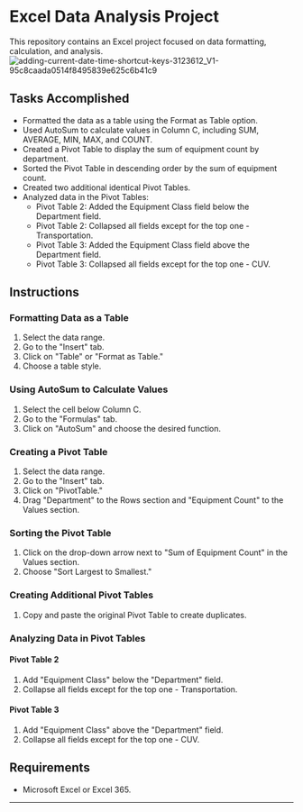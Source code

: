 # Excel Data Analysis Project

This repository contains an Excel project focused on data formatting, calculation, and analysis.
![adding-current-date-time-shortcut-keys-3123612_V1-95c8caada0514f8495839e625c6b41c9](https://github.com/Ayushmi-Adh/EXCEL/assets/132826306/630f5e9a-e300-4937-b313-202215b5fa95)

## Tasks Accomplished

- Formatted the data as a table using the Format as Table option.
- Used AutoSum to calculate values in Column C, including SUM, AVERAGE, MIN, MAX, and COUNT.
- Created a Pivot Table to display the sum of equipment count by department.
- Sorted the Pivot Table in descending order by the sum of equipment count.
- Created two additional identical Pivot Tables.
- Analyzed data in the Pivot Tables:
  - Pivot Table 2: Added the Equipment Class field below the Department field.
  - Pivot Table 2: Collapsed all fields except for the top one - Transportation.
  - Pivot Table 3: Added the Equipment Class field above the Department field.
  - Pivot Table 3: Collapsed all fields except for the top one - CUV.

## Instructions

### Formatting Data as a Table

1. Select the data range.
2. Go to the "Insert" tab.
3. Click on "Table" or "Format as Table."
4. Choose a table style.

### Using AutoSum to Calculate Values

1. Select the cell below Column C.
2. Go to the "Formulas" tab.
3. Click on "AutoSum" and choose the desired function.

### Creating a Pivot Table

1. Select the data range.
2. Go to the "Insert" tab.
3. Click on "PivotTable."
4. Drag "Department" to the Rows section and "Equipment Count" to the Values section.

### Sorting the Pivot Table

1. Click on the drop-down arrow next to "Sum of Equipment Count" in the Values section.
2. Choose "Sort Largest to Smallest."

### Creating Additional Pivot Tables

1. Copy and paste the original Pivot Table to create duplicates.

### Analyzing Data in Pivot Tables

#### Pivot Table 2

1. Add "Equipment Class" below the "Department" field.
2. Collapse all fields except for the top one - Transportation.

#### Pivot Table 3

1. Add "Equipment Class" above the "Department" field.
2. Collapse all fields except for the top one - CUV.


## Requirements

- Microsoft Excel or Excel 365.



---
